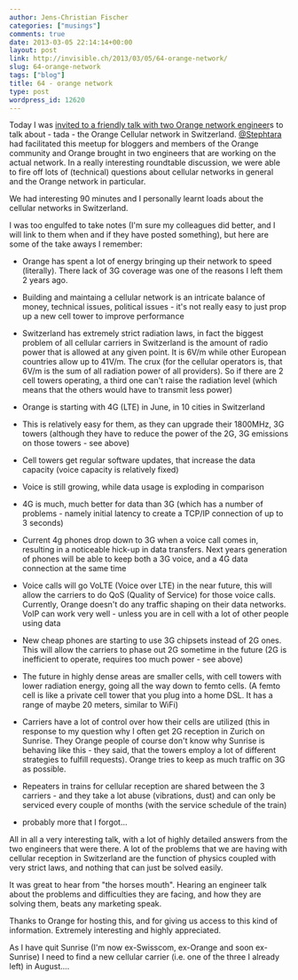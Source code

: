 ```yaml
---
author: Jens-Christian Fischer
categories: ["musings"]
comments: true
date: 2013-03-05 22:14:14+00:00
layout: post
link: http://invisible.ch/2013/03/05/64-orange-network/
slug: 64-orange-network
tags: ["blog"]
title: 64 - orange network
type: post
wordpress_id: 12620
---
```


Today I was [invited to a friendly talk with two Orange network engineer](http://blog-orangech.com/2013/01/17/orange-ladt-euch-zu-einer-netz-diskussion-ein/)s to talk about - tada - the Orange Cellular network in Switzerland. [@Stephtara](http://climbtothestars.org/) had facilitated this meetup for bloggers and members of the Orange community and Orange brought in two engineers that are working on the actual network. In a really interesting roundtable discussion, we were able to fire off lots of (technical) questions about cellular networks in general and the Orange network in particular.

We had interesting 90 minutes and I personally learnt loads about the cellular networks in Switzerland.

I was too engulfed to take notes (I'm sure my colleagues did better, and I will link to them when and if they have posted something), but here are some of the take aways I remember:



	
  * Orange has spent a lot of energy bringing up their network to speed (literally). There lack of 3G coverage was one of the reasons I left them 2 years ago.

	
  * Building and maintaing a cellular network is an intricate balance of money, technical issues, political issues - it's not really easy to just prop up a new cell tower to improve performance

	
  * Switzerland has extremely strict radiation laws, in fact the biggest problem of all cellular carriers in Switzerland is the amount of radio power that is allowed at any given point. It is 6V/m while other European countries allow up to 41V/m. The crux (for the cellular operators is, that 6V/m is the sum of all radiation power of all providers). So if there are 2 cell towers operating, a third one can't raise the radiation level (which means that the others would have to transmit less power)

	
  * Orange is starting with 4G (LTE) in June, in 10 cities in Switzerland

	
  * This is relatively easy for them, as they can upgrade their 1800MHz, 3G towers (although they have to reduce the power of the 2G, 3G emissions on those towers - see above)

	
  * Cell towers get regular software updates, that increase the data capacity (voice capacity is relatively fixed)

	
  * Voice is still growing, while data usage is exploding in comparison

	
  * 4G is much, much better for data than 3G (which has a number of problems - namely initial latency to create a TCP/IP connection of up to 3 seconds)

	
  * Current 4g phones drop down to 3G when a voice call comes in, resulting in a noticeable hick-up in data transfers. Next years generation of phones will be able to keep both a 3G voice, and a 4G data connection at the same time

	
  * Voice calls will go VoLTE (Voice over LTE) in the near future, this will allow the carriers to do QoS (Quality of Service) for those voice calls. Currently, Orange doesn't do any traffic shaping on their data networks. VoIP can work very well - unless you are in cell with a lot of other people using data

	
  * New cheap phones are starting to use 3G chipsets instead of 2G ones. This will allow the carriers to phase out 2G sometime in the future (2G is inefficient to operate, requires too much power - see above)

	
  * The future in highly dense areas are smaller cells, with cell towers with lower radiation energy, going all the way down to femto cells. (A femto cell is like a private cell tower that you plug into a home DSL. It has a range of maybe 20 meters, similar to WiFi)

	
  * Carriers have a lot of control over how their cells are utilized (this in response to my question why I often get 2G reception in Zurich on Sunrise. They Orange people of course don't know why Sunrise is behaving like this - they said, that the towers employ a lot of different strategies to fulfill requests). Orange tries to keep as much traffic on 3G as possible.

	
  * Repeaters in trains for cellular reception are shared between the 3 carriers - and they take a lot abuse (vibrations, dust) and can only be serviced every couple of months (with the service schedule of the train)

	
  * probably more that I forgot...


All in all a very interesting talk, with a lot of highly detailed answers from the two engineers that were there. A lot of the problems that we are having with cellular reception in Switzerland are the function of physics coupled with very strict laws, and nothing that can just be solved easily.

It was great to hear from "the horses mouth". Hearing an engineer talk about the problems and difficulties they are facing, and how they are solving them, beats any marketing speak.

Thanks to Orange for hosting this, and for giving us access to this kind of information. Extremely interesting and highly appreciated.

As I have quit Sunrise (I'm now ex-Swisscom, ex-Orange and soon ex-Sunrise) I need to find a new cellular carrier (i.e. one of the three I already left) in August....
